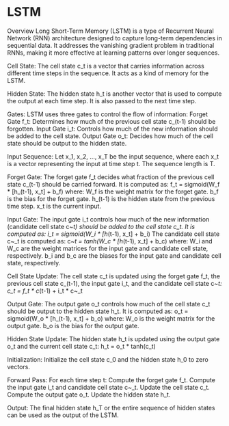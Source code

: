 # LSTM

Overview
Long Short-Term Memory (LSTM) is a type of Recurrent Neural Network (RNN) architecture designed to capture long-term dependencies in sequential data. It addresses the vanishing gradient problem in traditional RNNs, making it more effective at learning patterns over longer sequences.



Cell State: The cell state c_t is a vector that carries information across different time steps in the sequence. It acts as a kind of memory for the LSTM.

Hidden State: The hidden state h_t is another vector that is used to compute the output at each time step. It is also passed to the next time step.

Gates: LSTM uses three gates to control the flow of information:
Forget Gate f_t: Determines how much of the previous cell state c_(t-1) should be forgotten.
Input Gate i_t: Controls how much of the new information should be added to the cell state.
Output Gate o_t: Decides how much of the cell state should be output to the hidden state.



Input Sequence: Let x_1, x_2, ..., x_T be the input sequence, where each x_t is a vector representing the input at time step t. The sequence length is T.

Forget Gate: The forget gate f_t decides what fraction of the previous cell state c_(t-1) should be carried forward. It is computed as:
f_t = sigmoid(W_f * [h_(t-1), x_t] + b_f)
where:
W_f is the weight matrix for the forget gate.
b_f is the bias for the forget gate.
h_(t-1) is the hidden state from the previous time step.
x_t is the current input.

Input Gate: The input gate i_t controls how much of the new information (candidate cell state c~_t) should be added to the cell state c_t. It is computed as:
i_t = sigmoid(W_i * [h_(t-1), x_t] + b_i)
The candidate cell state c~_t is computed as:
c~_t = tanh(W_c * [h_(t-1), x_t] + b_c)
where:
W_i and W_c are the weight matrices for the input gate and candidate cell state, respectively.
b_i and b_c are the biases for the input gate and candidate cell state, respectively.

Cell State Update: The cell state c_t is updated using the forget gate f_t, the previous cell state c_(t-1), the input gate i_t, and the candidate cell state c~_t:
c_t = f_t * c_(t-1) + i_t * c~_t

Output Gate: The output gate o_t controls how much of the cell state c_t should be output to the hidden state h_t. It is computed as:
o_t = sigmoid(W_o * [h_(t-1), x_t] + b_o)
where:
W_o is the weight matrix for the output gate.
b_o is the bias for the output gate.

Hidden State Update: The hidden state h_t is updated using the output gate o_t and the current cell state c_t:
h_t = o_t * tanh(c_t)


Initialization:
Initialize the cell state c_0 and the hidden state h_0 to zero vectors.

Forward Pass:
For each time step t:
Compute the forget gate f_t.
Compute the input gate i_t and candidate cell state c~_t.
Update the cell state c_t.
Compute the output gate o_t.
Update the hidden state h_t.

Output:
The final hidden state h_T or the entire sequence of hidden states can be used as the output of the LSTM.
